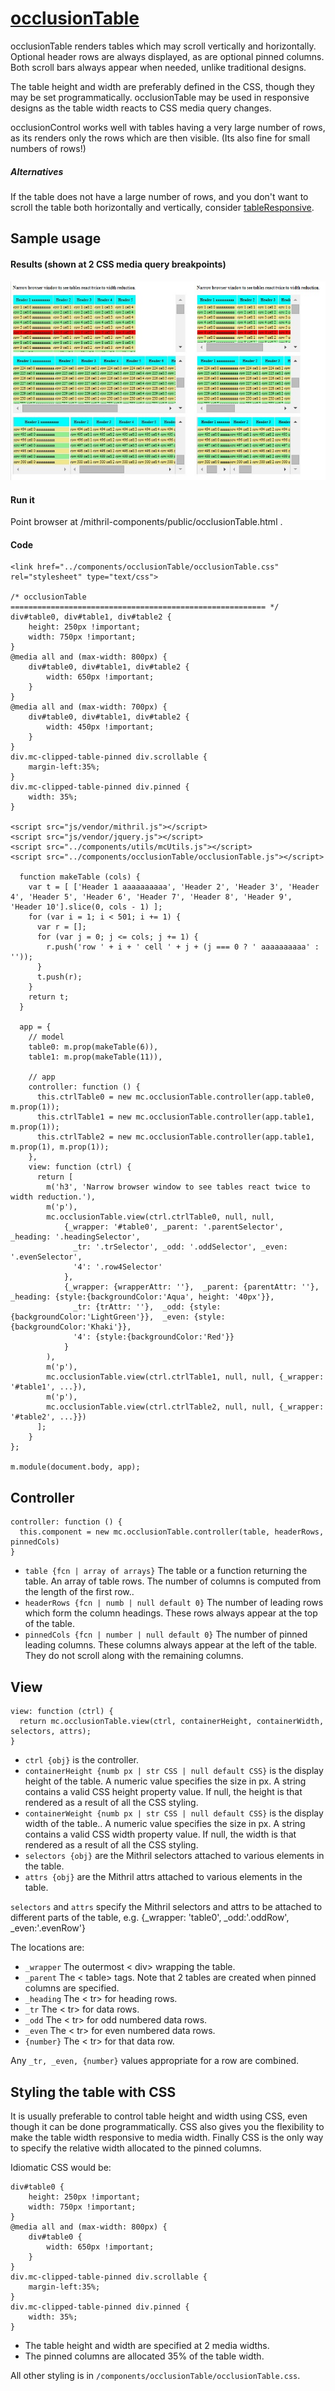 # [occlusionTable](https://github.com/eddyystop/mithril-components/tree/master/components/occlusionTable)

occlusionTable renders tables which may scroll vertically and horizontally.
Optional header rows are always displayed, as are optional pinned columns.
Both scroll bars always appear when needed, unlike traditional designs. 

The table height and width are preferably defined in the CSS, though they may be set programmatically.
occlusionTable may be used in responsive designs as the table width reacts to CSS media query changes.

occlusionControl works well with tables having a very large number of rows, 
as its renders only the rows which are then visible. (Its also fine for small numbers of rows!)

##### Alternatives

If the table does not have a large number of rows,
and you don't want to scroll the table both horizontally and vertically,
consider [tableResponsive](../tableResponsive).

## Sample usage
#### Results (shown at 2 CSS media query breakpoints)
![occlusionTable sample](sample.jpg)

#### Run it
Point browser at /mithril-components/public/occlusionTable.html .

#### Code
```
<link href="../components/occlusionTable/occlusionTable.css" rel="stylesheet" type="text/css">

/* occlusionTable ========================================================= */
div#table0, div#table1, div#table2 {
    height: 250px !important;
    width: 750px !important;
}
@media all and (max-width: 800px) {
    div#table0, div#table1, div#table2 {
        width: 650px !important;
    }
}
@media all and (max-width: 700px) {
    div#table0, div#table1, div#table2 {
        width: 450px !important;
    }
}
div.mc-clipped-table-pinned div.scrollable {
    margin-left:35%;
}
div.mc-clipped-table-pinned div.pinned {
    width: 35%;
}

<script src="js/vendor/mithril.js"></script>
<script src="js/vendor/jquery.js"></script>
<script src="../components/utils/mcUtils.js"></script>
<script src="../components/occlusionTable/occlusionTable.js"></script>

  function makeTable (cols) {
    var t = [ ['Header 1 aaaaaaaaaa', 'Header 2', 'Header 3', 'Header 4', 'Header 5', 'Header 6', 'Header 7', 'Header 8', 'Header 9', 'Header 10'].slice(0, cols - 1) ];
    for (var i = 1; i < 501; i += 1) {
      var r = [];
      for (var j = 0; j <= cols; j += 1) {
        r.push('row ' + i + ' cell ' + j + (j === 0 ? ' aaaaaaaaaa' : ''));
      }
      t.push(r);
    }
    return t;
  }
  
  app = {
    // model
    table0: m.prop(makeTable(6)),
    table1: m.prop(makeTable(11)),
    
    // app
    controller: function () {
      this.ctrlTable0 = new mc.occlusionTable.controller(app.table0, m.prop(1));
      this.ctrlTable1 = new mc.occlusionTable.controller(app.table1, m.prop(1));
      this.ctrlTable2 = new mc.occlusionTable.controller(app.table1, m.prop(1), m.prop(1));
    },
    view: function (ctrl) {
      return [
        m('h3', 'Narrow browser window to see tables react twice to width reduction.'),
        m('p'),
        mc.occlusionTable.view(ctrl.ctrlTable0, null, null,
            {_wrapper: '#table0', _parent: '.parentSelector', _heading: '.headingSelector',
              _tr: '.trSelector', _odd: '.oddSelector', _even: '.evenSelector',
              '4': '.row4Selector'
            },
            {_wrapper: {wrapperAttr: ''},  _parent: {parentAttr: ''},  _heading: {style:{backgroundColor:'Aqua', height: '40px'}},
              _tr: {trAttr: ''},  _odd: {style:{backgroundColor:'LightGreen'}},  _even: {style:{backgroundColor:'Khaki'}},
              '4': {style:{backgroundColor:'Red'}}
            }
        ),
        m('p'),
        mc.occlusionTable.view(ctrl.ctrlTable1, null, null, {_wrapper: '#table1', ...}),
        m('p'),
        mc.occlusionTable.view(ctrl.ctrlTable2, null, null, {_wrapper: '#table2', ...}})
      ];
    }
};

m.module(document.body, app);
```

## Controller
```
controller: function () {
  this.component = new mc.occlusionTable.controller(table, headerRows, pinnedCols)
}
```

* `table {fcn | array of arrays}` The table or a function returning the table.
An array of table rows.
The number of columns is computed from the length of the first row..
* `headerRows {fcn | numb | null default 0}`
The number of leading rows which form the column headings.
These rows always appear at the top of the table.
* `pinnedCols {fcn | number | null default 0}`
The number of pinned leading columns. 
These columns always appear at the left of the table.
They do not scroll along with the remaining columns. 

## View
```
view: function (ctrl) {
  return mc.occlusionTable.view(ctrl, containerHeight, containerWidth, selectors, attrs);
}
```

* `ctrl {obj}` is the controller.
* `containerHeight {numb px | str CSS | null default CSS}` is the display height of the table.
A numeric value specifies the size in px.
A string contains a valid CSS height property value.
If null, the height is that rendered as a result of all the CSS styling.
* `containerWeight {numb px | str CSS | null default CSS}` is the display width of the table..
A numeric value specifies the size in px.
A string contains a valid CSS width property value.
If null, the width is that rendered as a result of all the CSS styling.
* `selectors {obj}` are the Mithril selectors attached to various elements in the table.
* `attrs {obj}` are the Mithril attrs attached to various elements in the table.

`selectors` and `attrs` specify the Mithril selectors and attrs to be attached to 
different parts of the table, e.g. {_wrapper: 'table0', _odd:'.oddRow', _even:'.evenRow'}

The locations are:
* `_wrapper` The outermost < div> wrapping the table.
* `_parent` The < table> tags. Note that 2 tables are created when pinned columns are specified.
* `_heading` The < tr> for heading rows.
* `_tr` The < tr> for data rows.
* `_odd` The < tr> for odd numbered data rows.
* `_even` The < tr> for even numbered data rows.
* `{number}` The < tr> for that data row. 

Any `_tr, _even, {number}` values appropriate for a row are combined.

## Styling the table with CSS

It is usually preferable to control table height and width using CSS, 
even though it can be done programmatically.
CSS also gives you the flexibility to make the table width responsive to
media width.
Finally CSS is the only way to specify the relative width allocated to the pinned columns.
 
Idiomatic CSS would be:
````
div#table0 {
    height: 250px !important;
    width: 750px !important;
}
@media all and (max-width: 800px) {
    div#table0 {
        width: 650px !important;
    }
}
div.mc-clipped-table-pinned div.scrollable {
    margin-left:35%;
}
div.mc-clipped-table-pinned div.pinned {
    width: 35%;
}
````

* The table height and width are specified at 2 media widths.
* The pinned columns are allocated 35% of the table width.

All other styling is in `/components/occlusionTable/occlusionTable.css`.